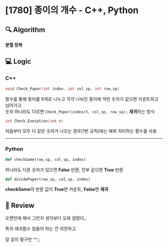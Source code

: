 # [1780] 종이의 개수 - C++, Python

## :mag: Algorithm
**분할 정복**

## :computer: Logic
### C++
```C
void Check_Paper(int index, int col_sp, int row_sp)
```
함수를 통해 종이를 9개로 나누고 각각 나눠진 종이에 적힌 숫자가 같으면 카운트하고 넘어가고  
숫자 하나라도 다르면 `Check_Paper(index/3, col_sp, row_sp);` **재귀**하는 방식
```C
int Check_Execption(int n)
```
처음부터 모두 다 같은 숫자가 나오는 경우(1번 규칙)에는 예외 처리하는 함수를 사용
***
### Python
```Python
def checkSame(row_sp, col_sp, index)
```
하나라도 다른 숫자가 있으면 **False** 반환, 전부 같으면 **True** 반환
```Python
def dividePaper(row_sp, col_sp, index)
```
**checkSame**의 반환 값이 **True**면 카운트, **False**면 **재귀**
## :memo: Review
오랜만에 해서 그런지 생각보다 오래 걸렸다,,

특히 재귀함수 힘들어 하는 건 여전하고

갈 길이 멀구만 ^^;;

